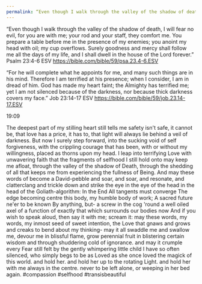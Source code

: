 ```yaml
---
permalink: “Even though I walk through the valley of the shadow of death, I will…
---
```

“Even though I walk through the valley of the shadow of death, I will fear no evil, for you are with me; your rod and your staff, they comfort me. You prepare a table before me in the presence of my enemies; you anoint my head with oil; my cup overflows. Surely goodness and mercy shall follow me all the days of my life, and I shall dwell in the house of the Lord forever.”
‭‭Psalm‬ ‭23‬:‭4‬-‭6‬ ‭ESV‬‬
https://bible.com/bible/59/psa.23.4-6.ESV




“For he will complete what he appoints for me, and many such things are in his mind. Therefore I am terrified at his presence; when I consider, I am in dread of him. God has made my heart faint; the Almighty has terrified me; yet I am not silenced because of the darkness, nor because thick darkness covers my face.”
‭‭Job‬ ‭23‬:‭14‬-‭17‬ ‭ESV‬‬
https://bible.com/bible/59/job.23.14-17.ESV


19:09

The deepest part of my stilling heart still tells me safety isn't safe, it cannot be, that love has a price, it has to, that light will always lie behind a veil of darkness. But now I surely step forward, into the sucking void of self forgiveness, with the crippling courage that has been, with or without my willingness, placed as thorns upon my head. I leap into terrifying Love with unwavering faith that the fragments of selfhood I still hold onto may keep me afloat, through the valley of the shadow of Death, through the shedding of all that keeps me from experiencing the fullness of Being.
And may these words of become a David-pebble and soar, and soar, and resonate, and clatterclang and trickle down and strike the eye in the eye of the head in the head of the Goliath-algorithm:
In the End
All tangents must converge
The edge becoming centre this body, my humble body of work;
A sacred future ne'er to be known
By anything, but-
a screw in the cog 'round a well oiled axel of a function of exactly that
which surrounds our bodies now
And if you wish to speak aloud, then say it with me; scream it:
may these words, my words, my inmost seed of sweet intention, the Love that gnaws and grows and creaks to bend about my thinking- may it all swaddle me and swallow me, devour me in blissful flame, grow perennial fruit in blistering certain wisdom and through shuddering cold of ignorance. and may it crumple every Fear still felt by the gently whimpering little child I have so often silenced, who simply begs to be as Loved as she once loved the magick of this world. and hold her. and hold her up to the rotating Light. and hold her with me always in the centre. never to be left alone, or weeping in her bed again.
#compassion #selfhood #transisbeautiful